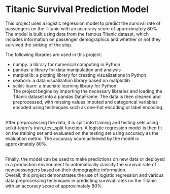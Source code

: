 # Titanic Survival Prediction Model
This project uses a logistic regression model to predict the survival rate of passengers on the Titanic with an accuracy score of approximately 80%. The model is built using data from the famous Titanic dataset, which includes information on passenger demographics and whether or not they survived the sinking of the ship.

The following libraries are used in this project:

- numpy: a library for numerical computing in Python
- pandas: a library for data manipulation and analysis
- matplotlib: a plotting library for creating visualizations in Python
- seaborn: a data visualization library based on matplotlib
- scikit-learn: a machine learning library for Python
<br>The project begins by importing the necessary libraries and loading the Titanic dataset into a pandas DataFrame. The data is then cleaned and preprocessed, with missing values imputed and categorical variables encoded using techniques such as one-hot encoding or label encoding.

<br>After preprocessing the data, it is split into training and testing sets using scikit-learn's train_test_split function. A logistic regression model is then fit on the training set and evaluated on the testing set using accuracy as the evaluation metric. The accuracy score achieved by the model is approximately 80%.

<br>Finally, the model can be used to make predictions on new data or deployed in a production environment to automatically classify the survival rate of new passengers based on their demographic information.
<br>
Overall, this project demonstrates the use of logistic regression and various data preprocessing techniques in predicting survival rates on the Titanic with an accuracy score of approximately 80%.
